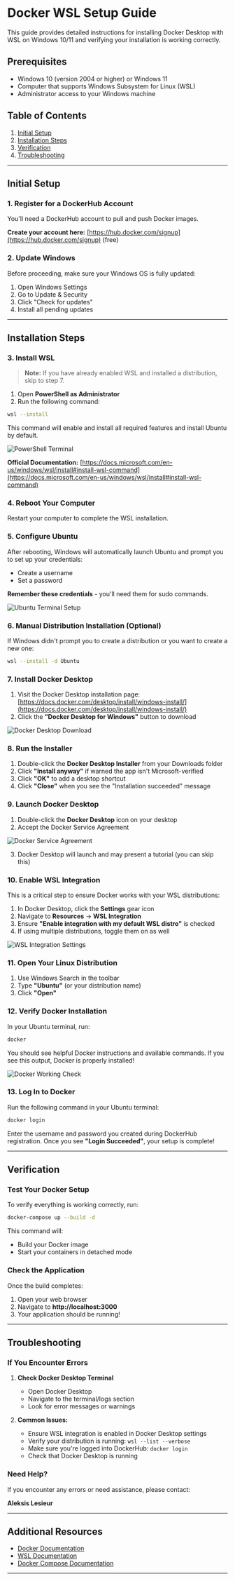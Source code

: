 # Docker WSL Setup Guide

This guide provides detailed instructions for installing Docker Desktop with WSL on Windows 10/11 and verifying your installation is working correctly.

## Prerequisites

- Windows 10 (version 2004 or higher) or Windows 11
- Computer that supports Windows Subsystem for Linux (WSL)
- Administrator access to your Windows machine

## Table of Contents

1. [Initial Setup](#initial-setup)
2. [Installation Steps](#installation-steps)
3. [Verification](#verification)
4. [Troubleshooting](#troubleshooting)

---

## Initial Setup

### 1. Register for a DockerHub Account

You'll need a DockerHub account to pull and push Docker images.

**Create your account here:** [https://hub.docker.com/signup](https://hub.docker.com/signup) (free)

### 2. Update Windows

Before proceeding, make sure your Windows OS is fully updated:

1. Open Windows Settings
2. Go to Update & Security
3. Click "Check for updates"
4. Install all pending updates

---

## Installation Steps

### 3. Install WSL

> **Note:** If you have already enabled WSL and installed a distribution, skip to step 7.

1. Open **PowerShell as Administrator**
2. Run the following command:

```bash
wsl --install
```

This command will enable and install all required features and install Ubuntu by default.

![PowerShell Terminal](readme_images/powershell_terminal.webp)

**Official Documentation:** [https://docs.microsoft.com/en-us/windows/wsl/install#install-wsl-command](https://docs.microsoft.com/en-us/windows/wsl/install#install-wsl-command)

### 4. Reboot Your Computer

Restart your computer to complete the WSL installation.

### 5. Configure Ubuntu

After rebooting, Windows will automatically launch Ubuntu and prompt you to set up your credentials:

- Create a username
- Set a password

**Remember these credentials** - you'll need them for sudo commands.

![Ubuntu Terminal Setup](readme_images/ubuntu_terminal.webp)

### 6. Manual Distribution Installation (Optional)

If Windows didn't prompt you to create a distribution or you want to create a new one:

```bash
wsl --install -d Ubuntu
```

### 7. Install Docker Desktop

1. Visit the Docker Desktop installation page: [https://docs.docker.com/desktop/install/windows-install/](https://docs.docker.com/desktop/install/windows-install/)
2. Click the **"Docker Desktop for Windows"** button to download

![Docker Desktop Download](readme_images/docker_desktop_download.webp)

### 8. Run the Installer

1. Double-click the **Docker Desktop Installer** from your Downloads folder
2. Click **"Install anyway"** if warned the app isn't Microsoft-verified
3. Click **"OK"** to add a desktop shortcut
4. Click **"Close"** when you see the "Installation succeeded" message

### 9. Launch Docker Desktop

1. Double-click the **Docker Desktop** icon on your desktop
2. Accept the Docker Service Agreement

![Docker Service Agreement](readme_images/docker_service_agreement.webp)

3. Docker Desktop will launch and may present a tutorial (you can skip this)

### 10. Enable WSL Integration

This is a critical step to ensure Docker works with your WSL distributions:

1. In Docker Desktop, click the **Settings** gear icon
2. Navigate to **Resources** → **WSL Integration**
3. Ensure **"Enable integration with my default WSL distro"** is checked
4. If using multiple distributions, toggle them on as well

![WSL Integration Settings](readme_images/wsl_integration.webp)

### 11. Open Your Linux Distribution

1. Use Windows Search in the toolbar
2. Type **"Ubuntu"** (or your distribution name)
3. Click **"Open"**

### 12. Verify Docker Installation

In your Ubuntu terminal, run:

```bash
docker
```

You should see helpful Docker instructions and available commands. If you see this output, Docker is properly installed!

![Docker Working Check](readme_images/check_docker_is_working.webp)

### 13. Log In to Docker

Run the following command in your Ubuntu terminal:

```bash
docker login
```

Enter the username and password you created during DockerHub registration. Once you see **"Login Succeeded"**, your setup is complete!

---

## Verification

### Test Your Docker Setup

To verify everything is working correctly, run:

```bash
docker-compose up --build -d
```

This command will:
- Build your Docker image
- Start your containers in detached mode

### Check the Application

Once the build completes:

1. Open your web browser
2. Navigate to **http://localhost:3000**
3. Your application should be running!

---

## Troubleshooting

### If You Encounter Errors

1. **Check Docker Desktop Terminal**
   - Open Docker Desktop
   - Navigate to the terminal/logs section
   - Look for error messages or warnings

2. **Common Issues:**
   - Ensure WSL integration is enabled in Docker Desktop settings
   - Verify your distribution is running: `wsl --list --verbose`
   - Make sure you're logged into DockerHub: `docker login`
   - Check that Docker Desktop is running

### Need Help?

If you encounter any errors or need assistance, please contact:

**Aleksis Lesieur**

---

## Additional Resources

- [Docker Documentation](https://docs.docker.com/)
- [WSL Documentation](https://docs.microsoft.com/en-us/windows/wsl/)
- [Docker Compose Documentation](https://docs.docker.com/compose/)

---
